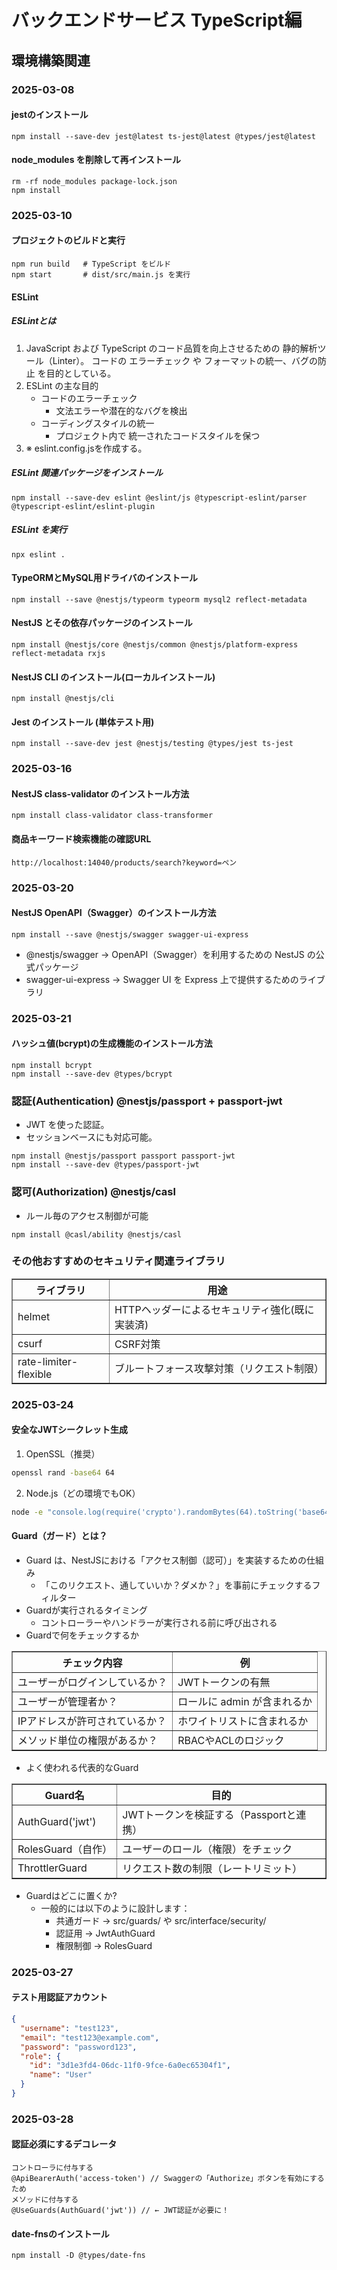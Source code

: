 # バックエンドサービス TypeScript編
## 環境構築関連
### 2025-03-08
#### jestのインストール
```text
npm install --save-dev jest@latest ts-jest@latest @types/jest@latest
```
#### node_modules を削除して再インストール
```text
rm -rf node_modules package-lock.json
npm install
```

### 2025-03-10
#### プロジェクトのビルドと実行
```text
npm run build   # TypeScript をビルド
npm start       # dist/src/main.js を実行
```
#### ESLint
##### ESLintとは
1. JavaScript および TypeScript のコード品質を向上させるための 静的解析ツール（Linter）。
コードの エラーチェック や フォーマットの統一、バグの防止 を目的としている。
2. ESLint の主な目的
    - コードのエラーチェック
        - 文法エラーや潜在的なバグを検出 
    - コーディングスタイルの統一
        - プロジェクト内で 統一されたコードスタイルを保つ
3. ※ eslint.config.jsを作成する。
##### ESLint 関連パッケージをインストール
```text
npm install --save-dev eslint @eslint/js @typescript-eslint/parser @typescript-eslint/eslint-plugin
```
##### ESLint を実行
```text
npx eslint .
```

#### TypeORMとMySQL用ドライバのインストール
```text
npm install --save @nestjs/typeorm typeorm mysql2 reflect-metadata
```

#### NestJS とその依存パッケージのインストール
```text
npm install @nestjs/core @nestjs/common @nestjs/platform-express reflect-metadata rxjs
```
#### NestJS CLI のインストール(ローカルインストール)
```text
npm install @nestjs/cli
```

#### Jest のインストール (単体テスト用)
```text
npm install --save-dev jest @nestjs/testing @types/jest ts-jest
```

### 2025-03-16
#### NestJS class-validator のインストール方法
```text
npm install class-validator class-transformer
```

#### 商品キーワード検索機能の確認URL
```text
http://localhost:14040/products/search?keyword=ペン
```

### 2025-03-20
#### NestJS OpenAPI（Swagger）のインストール方法
```text
npm install --save @nestjs/swagger swagger-ui-express
```
- @nestjs/swagger → OpenAPI（Swagger）を利用するための NestJS の公式パッケージ
- swagger-ui-express → Swagger UI を Express 上で提供するためのライブラリ

### 2025-03-21
#### ハッシュ値(bcrypt)の生成機能のインストール方法
```text
npm install bcrypt
npm install --save-dev @types/bcrypt
```

### 認証(Authentication) @nestjs/passport + passport-jwt
- JWT を使った認証。
- セッションベースにも対応可能。
```text
npm install @nestjs/passport passport passport-jwt
npm install --save-dev @types/passport-jwt
```

### 認可(Authorization) @nestjs/casl 
- ルール毎のアクセス制御が可能
```text
npm install @casl/ability @nestjs/casl
```

### その他おすすめのセキュリティ関連ライブラリ
<table border="1">
    <tr><th>ライブラリ</th><th>用途</th></tr>
    <tr>
        <td>helmet</td><td>HTTPヘッダーによるセキュリティ強化(既に実装済)</td>
    </tr>
    <tr>
        <td>csurf</td><td>CSRF対策</td>
    </tr>
    <tr>
        <td>rate-limiter-flexible</td><td>ブルートフォース攻撃対策（リクエスト制限）</td>
    </tr>
</table>

### 2025-03-24
#### 安全なJWTシークレット生成
1. OpenSSL（推奨）
```bash
openssl rand -base64 64
```
2. Node.js（どの環境でもOK）
```bash
node -e "console.log(require('crypto').randomBytes(64).toString('base64'))"
```

#### Guard（ガード）とは？
- Guard は、NestJSにおける「アクセス制御（認可）」を実装するための仕組み
    - 「このリクエスト、通していいか？ダメか？」を事前にチェックするフィルター
- Guardが実行されるタイミング
    - コントローラーやハンドラーが実行される前に呼び出される
-  Guardで何をチェックするか
<table border="1">
    <tr><th>チェック内容</th><th>例</th></tr>
    <tr><td>ユーザーがログインしているか？</td><td>JWTトークンの有無</td></tr>
    <tr><td>ユーザーが管理者か？</td><td>ロールに admin が含まれるか</td></tr>
    <tr><td>IPアドレスが許可されているか？</td><td>ホワイトリストに含まれるか</td></tr>
    <tr><td>メソッド単位の権限があるか？</td><td>RBACやACLのロジック</td></tr>
</table>

- よく使われる代表的なGuard
<table border="1">
    <tr><th>Guard名</th><th>目的</th></tr>
    <tr><td>AuthGuard('jwt')</td><td>JWTトークンを検証する（Passportと連携）</td></tr>
    <tr><td>RolesGuard（自作）</td><td>ユーザーのロール（権限）をチェック</td></tr>
    <tr><td>ThrottlerGuard</td><td>リクエスト数の制限（レートリミット）</td></tr>
</table>

- Guardはどこに置くか?
    - 一般的には以下のように設計します：
        - 共通ガード → src/guards/ や src/interface/security/
        - 認証用 → JwtAuthGuard
        - 権限制御 → RolesGuard

### 2025-03-27
#### テスト用認証アカウント
```json
{
  "username": "test123",
  "email": "test123@example.com",
  "password": "password123",
  "role": {
    "id": "3d1e3fd4-06dc-11f0-9fce-6a0ec65304f1",
    "name": "User"
  }
}
```

### 2025-03-28
#### 認証必須にするデコレータ
```
コントローラに付与する
@ApiBearerAuth('access-token') // Swaggerの「Authorize」ボタンを有効にするため
メソッドに付与する
@UseGuards(AuthGuard('jwt')) // ← JWT認証が必要に！
```

#### date-fnsのインストール
```
npm install -D @types/date-fns
```
